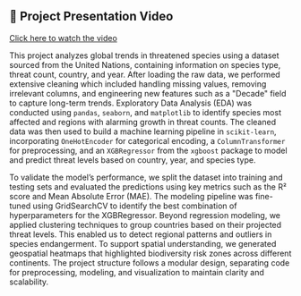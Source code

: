 ## 🎥 Project Presentation Video

[Click here to watch the video](https://drive.google.com/file/d/1BpoWqaxpWMmLq5_BHMEBYu6oWZBQnbtv/view?usp=sharing)


This project analyzes global trends in threatened species using a dataset sourced from the United Nations, containing information on species type, threat count, country, and year. After loading the raw data, we performed extensive cleaning which included handling missing values, removing irrelevant columns, and engineering new features such as a "Decade" field to capture long-term trends. Exploratory Data Analysis (EDA) was conducted using `pandas`, `seaborn`, and `matplotlib` to identify species most affected and regions with alarming growth in threat counts. The cleaned data was then used to build a machine learning pipeline in `scikit-learn`, incorporating `OneHotEncoder` for categorical encoding, a `ColumnTransformer` for preprocessing, and an `XGBRegressor` from the `xgboost` package to model and predict threat levels based on country, year, and species type.

To validate the model’s performance, we split the dataset into training and testing sets and evaluated the predictions using key metrics such as the R² score and Mean Absolute Error (MAE). The modeling pipeline was fine-tuned using GridSearchCV to identify the best combination of hyperparameters for the XGBRegressor. Beyond regression modeling, we applied clustering techniques to group countries based on their projected threat levels. This enabled us to detect regional patterns and outliers in species endangerment. To support spatial understanding, we generated geospatial heatmaps that highlighted biodiversity risk zones across different continents. The project structure follows a modular design, separating code for preprocessing, modeling, and visualization to maintain clarity and scalability.
